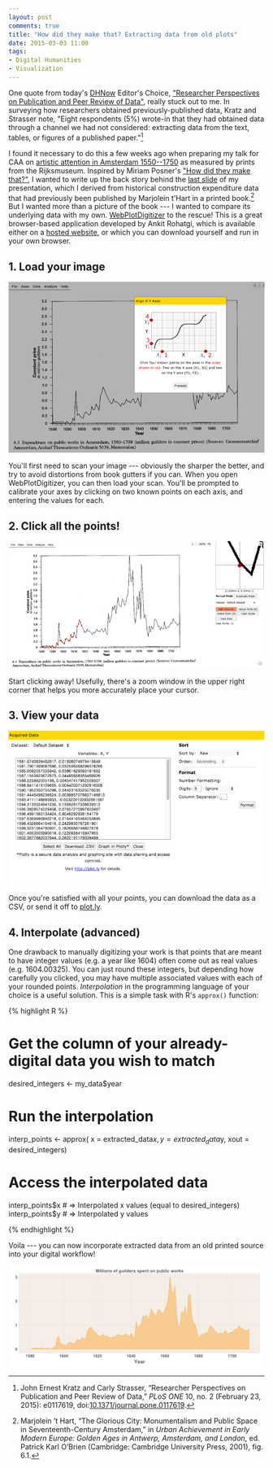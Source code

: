 ```yaml
---
layout: post
comments: true
title: "How did they make that? Extracting data from old plots"
date: 2015-03-03 11:00
tags: 
- Digital Humanities
- Visualization
---
```


One quote from today's [DHNow] Editor's Choice, ["Researcher Perspectives on Publication and Peer Review of Data"][plos], really stuck out to me.
In surveying how researchers obtained previously-published data, Kratz and Strasser note, "Eight respondents (5%) wrote-in that they had obtained data through a channel we had not considered: extracting data from the text, tables, or figures of a published paper."[^1]

I found it necessary to do this a few weeks ago when preparing my talk for CAA on [artistic attention in Amsterdam 1550--1750][caa] as measured by prints from the Rijksmuseum.
Inspired by Miriam Posner's ["How did they make that?"][posner], I wanted to write up the back story behind the [last slide][last] of my presentation, which I derived from historical construction expenditure data that had previously been published by Marjolein t'Hart in a printed book.[^2]
But I wanted more than a picture of the book --- I wanted to compare its underlying data with my own.
[WebPlotDigitizer][wpd] to the rescue!
This is a great browser-based application developed by Ankit Rohatgi, which is available either on a [hosted website][hosted], or which you can download yourself and run in your own browser.

## 1. Load your image

![WebPlotDigitizer axis calibration](/assets/images-display/digitizer_axes.png)

You'll first need to scan your image --- obviously the sharper the better, and try to avoid distortions from book gutters if you can.
When you open WebPlotDigitizer, you can then load your scan.
You'll be prompted to calibrate your axes by clicking on two known points on each axis, and entering the values for each.

## 2. Click all the points!

![WebPlotDigitizer adding points](/assets/images-display/digitizer_points.png)

Start clicking away!
Usefully, there's a zoom window in the upper right corner that helps you more accurately place your cursor.

## 3. View your data

![WebPlotDigitizer data export](/assets/images-display/digitizer_export.png)

Once you're satisfied with all your points, you can download the data as a CSV, or send it off to [plot.ly].

## 4. Interpolate (advanced)

One drawback to manually digitizing your work is that points that are meant to have integer values (e.g. a year like 1604) often come out as real values (e.g. 1604.00325).
You can just round these integers, but depending how carefully you clicked, you may have multiple associated values with each of your rounded points.
*Interpolation* in the programming language of your choice is a useful solution.
This is a simple task with R's `approx()` function:

{% highlight R %}

# Get the column of your already-digital data you wish to match
desired_integers <- my_data$year

# Run the interpolation
interp_points <- approx(
    x = extracted_data$x,
    y = extracted_data$y,
    xout = desired_integers)

# Access the interpolated data
interp_points$x # => Interpolated x values (equal to desired_integers)
interp_points$y # => Interpolated y values

{% endhighlight %}

Voila --- you can now incorporate extracted data from an old printed source into your digital workflow!

![Data from the printed plot replotted using ggplot2](/assets/images-display/guilders_plot.png)

[^1]: John Ernest Kratz and Carly Strasser, “Researcher Perspectives on Publication and Peer Review of Data,” *PLoS ONE* 10, no. 2 (February 23, 2015): e0117619, doi:[10.1371/journal.pone.0117619][plos].

[^2]: Marjolein ’t Hart, “The Glorious City: Monumentalism and Public Space in Seventeenth-Century Amsterdam,” in *Urban Achievement in Early Modern Europe: Golden Ages in Antwerp, Amsterdam, and London*, ed. Patrick Karl O’Brien (Cambridge: Cambridge University Press, 2001), fig. 6.1.

[DHNow]: http://digitalhumanitiesnow.org/

[plos]: http://dx.doi.org/10.1371/journal.pone.0117619

[caa]: /2015/02/15/mapping-artistic-attention-in-amsterdam.html

[wpd]: https://github.com/ankitrohatgi/WebPlotDigitizer

[hosted]: http://arohatgi.info/WebPlotDigitizer/

[plot.ly]: http://plot.ly

[posner]: http://miriamposner.com/blog/how-did-they-make-that/

[last]: https://speakerdeck.com/mdlincoln/artistic-attention-in-amsterdam-1550-1750?slide=15
